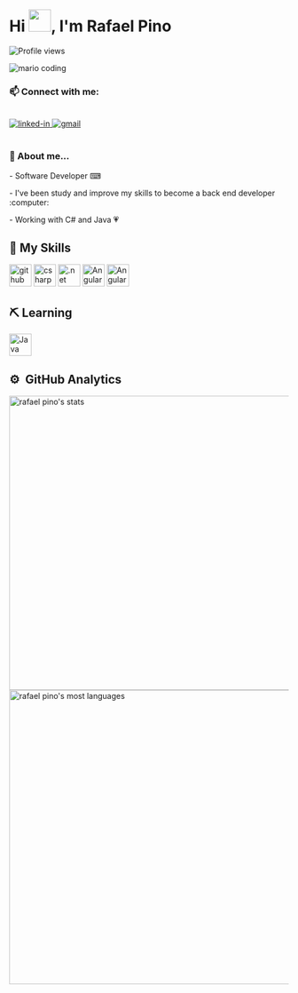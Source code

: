 <h1 align="left">Hi <img src="https://raw.githubusercontent.com/kaueMarques/kaueMarques/master/hi.gif" width="40">, I'm Rafael Pino</h1>
<p align="left"> <img src="https://komarev.com/ghpvc/?username=rafaeldsmp&color=yellow" alt="Profile views"/> </p>
<div>
  <img
    src="https://i.imgur.com/1ZvVkDc.gif" 
    alt="mario coding"/>
</div>

<div>
  <h3>
    📫 Connect with me:
  </h3>
  <br />
  <a href="https://www.linkedin.com/in/rafael-pino-739442a3/">
    <img 
      src="https://img.shields.io/badge/Linkedin-0077B5?style=for-the-badge&amp;logo=LinkedIn&amp;logoColor=white" 
      alt="linked-in">
  </a>
  <a href="mailto:rafaeltsd@gmail.com">
    <img 
      src="https://img.shields.io/badge/Gmail-D14836?style=for-the-badge&amp;logo=Gmail&amp;logoColor=white" alt="gmail">
  </a>
  
</div>

<br>

<h3> 📁 About me...</h3>
<div>
  <p>- Software Developer ⌨ </p>
  <p>- I've been study and improve my skills to become a back end developer :computer: 
  <p>- Working with C# and Java 💗</p>
</div>

## 🧠 My Skills
<div>
<img src="https://cdn.icon-icons.com/icons2/936/PNG/512/github-logo_icon-icons.com_73546.png" alt="github" width="40" height="40" style="max-width:100%;" />
<img src="https://cdn.jsdelivr.net/gh/devicons/devicon/icons/csharp/csharp-original.svg" alt="csharp" width="40" height="40" style="max-width:100%" />
<img src="https://cdn.jsdelivr.net/gh/devicons/devicon/icons/dot-net/dot-net-original.svg" alt=".net" width="40" height="40" style=""max-width:100%;" />
<img src="https://cdn.jsdelivr.net/gh/devicons/devicon/icons/angularjs/angularjs-original.svg" alt="Angular" width="40" height="40" style="max-width:100%;" />
<img src="https://cdn.jsdelivr.net/gh/devicons/devicon/icons/microsoftsqlserver/microsoftsqlserver-plain-wordmark.svg" alt="Angular" width="40" height="40" style="max-width:100%;" />

</div>

## ⛏ Learning
<div>
<img src="https://cdn.jsdelivr.net/gh/devicons/devicon/icons/java/java-original-wordmark.svg" alt="Java" width="40" height="40" style="max-width:100%;" />
</div>

## ⚙️ &nbsp;GitHub Analytics

<p align="left">
<img width="530em" src="https://github-readme-stats.vercel.app/api?username=rafaeldsmp&show_icons=true&theme=vision-friendly-dark" alt="rafael pino's stats"/>
<img width="530em" src="https://github-readme-stats.vercel.app/api/top-langs/?username=rafaeldsmp&layout=compact&theme=vision-friendly-dark" alt="rafael pino's most languages"/>
</p>
